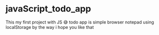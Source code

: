 # javaScript_todo_app
This my first project with JS 😅 todo app is simple browser notepad using localStorage by the way i hope you like that
